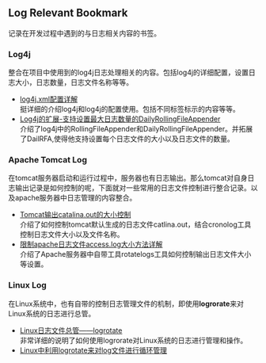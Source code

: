 ## Log Relevant Bookmark<br>
记录在开发过程中遇到的与日志相关内容的书签。<br>

### Log4j<br>
整合在项目中使用到的log4j日志处理相关的内容。包括log4j的详细配置，设置日志大小，日志数量，日志文件名称等等。<br>
* [log4j.xml配置详解](http://willow-na.iteye.com/blog/347340)<br>
   挺详细的介绍log4j和log4j的配置使用。包括不同标签标示的内容等等。<br>
* [Log4j的扩展-支持设置最大日志数量的DailyRollingFileAppender](http://www.cnblogs.com/rembau/p/5201001.html)<br>
   介绍了log4j中的RollingFileAppender和DailyRollingFileAppender。并拓展了DailRFA,使得他支持设置每个日志文件的大小以及日志文件的数量。<br>
### Apache Tomcat Log<br>
在tomcat服务器启动和运行过程中，服务器也有日志输出。那么tomcat对自身日志输出记录是如何控制的呢，下面就对一些常用的日志文件控制进行整合记录。以及apache服务器中日志管理的内容整合。<br>
* [Tomcat输出catalina.out的大小控制](http://blog.csdn.net/attagain/article/details/38639007)<br>
  介绍了如何控制tomcat默认生成的日志文件catlina.out，结合cronolog工具控制日志文件大小以及文件名称。<br>
* [限制apache日志文件access.log大小方法详解](http://www.111cn.net/sys/Windows/52909.htm)<br>
  介绍了Apache服务器中自带工具rotatelogs工具如何控制输出日志文件大小等设置。<br>

### Linux Log<br>
在Linux系统中，也有自带的控制日志管理文件的机制，即使用**logrorate**来对Linux系统的日志进行总管。<br>

* [Linux日志文件总管——logrotate](https://linux.cn/article-4126-1.html)<br>
  非常详细的说明了如何使用logrorate对Linux系统的日志进行管理和操作。<br>
* [Linux中利用logrotate来对log文件进行循环管理](http://www.linuxidc.com/Linux/2012-02/53940.htm)<br>